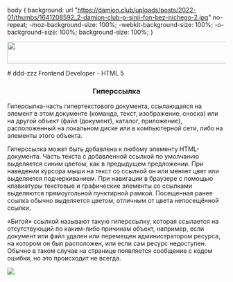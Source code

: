 body {
    background: url "https://damion.club/uploads/posts/2022-01/thumbs/1641208592_2-damion-club-p-sinii-fon-bez-nichego-2.jpg" no-repeat;
    -moz-background-size: 100%;
    -webkit-background-size: 100%;
    -o-background-size: 100%;
    background-size: 100%;
   }
<p><img src="https://photy.org/photos/purple-gradient-wide-photy.org.jpg" width="1500" height="50"></p>
# ddd-zzz Frontend Developer
- HTML 5

<center><h3>Гиперссылка</h3></center>
<p>Гиперсылка-часть гипертекстового документа, ссылающаяся на элемент в этом документе (команда, текст, изображение, сноска) или на другой объект (файл (документ), каталог, приложение), расположенный на локальном диске или в компьютерной сети, либо на элементы этого объекта.</p>
<p>Гиперссылка может быть добавлена к любому элементу HTML-документа. Часть текста с добавленной ссылкой по умолчанию выделяется синим цветом, как в предыдущем предложении. При наведении курсора мыши на текст со ссылкой он или меняет цвет или выделяется подчеркиванием. При навигации в браузере с помощью клавиатуры текстовые и графические элементы со ссылками выделяются прямоугольной пунктирной рамкой. Посещенная ранее ссылка обычно выделяется цветом, отличным от цвета непосещённой ссылки.</p>
<p>«Битой» ссылкой называют такую гиперссылку, которая ссылается на отсутствующий по каким-либо причинам объект, например, если документ или файл удален или перемещен администратором ресурса, на котором он был расположен, или если сам ресурс недоступен. Обычно в таком случае на странице появляется сообщение с кодом ошибки, но это происходит не всегда.</p>
<p><img src="https://i.ytimg.com/vi/gueSdc-DXB4/maxresdefault.jpg"> 
